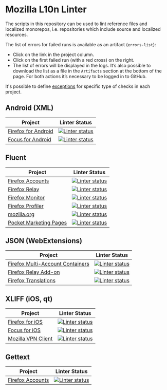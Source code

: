 # Mozilla L10n Linter

The scripts in this repository can be used to lint reference files and
localized monorepos, i.e. repositories which include source and localized
resources.

The list of errors for failed runs is available as an artifact (`errors-list`):
* Click on the link in the project column.
* Click on the first failed run (with a red cross) on the right.
* The list of errors will be displayed in the logs. It’s also possible to download the list as a file in the `Artifacts` section at the bottom of the page. For both actions it’s necessary to be logged in to GitHub.

It's possible to define [exceptions](https://github.com/mozilla-l10n/mozl10n-linter/tree/main/l10n/exceptions) for specific type of checks in each project.

## Android (XML)

| Project | Linter Status |
|---------|---------------|
|[Firefox for Android](https://github.com/mozilla-l10n/mozl10n-linter/actions/workflows/firefox_android.yaml)|[![Linter status](https://github.com/mozilla-l10n/mozl10n-linter/actions/workflows/firefox_android.yaml/badge.svg)](https://github.com/mozilla-l10n/mozl10n-linter/actions/workflows/firefox_android.yaml)
|[Focus for Android](https://github.com/mozilla-l10n/mozl10n-linter/actions/workflows/focus_android.yaml)|[![Linter status](https://github.com/mozilla-l10n/mozl10n-linter/actions/workflows/focus_android.yaml/badge.svg)](https://github.com/mozilla-l10n/mozl10n-linter/actions/workflows/focus_android.yaml)

## Fluent

| Project | Linter Status |
|---------|---------------|
|[Firefox Accounts](https://github.com/mozilla-l10n/mozl10n-linter/actions/workflows/fxa.yaml)|[![Linter status](https://github.com/mozilla-l10n/mozl10n-linter/actions/workflows/fxa.yaml/badge.svg)](https://github.com/mozilla-l10n/mozl10n-linter/actions/workflows/fxa.yaml)
|[Firefox Relay](https://github.com/mozilla-l10n/mozl10n-linter/actions/workflows/relay.yaml)|[![Linter status](https://github.com/mozilla-l10n/mozl10n-linter/actions/workflows/relay.yaml/badge.svg)](https://github.com/mozilla-l10n/mozl10n-linter/actions/workflows/relay.yaml)
|[Firefox Monitor](https://github.com/mozilla-l10n/mozl10n-linter/actions/workflows/monitor.yaml)|[![Linter status](https://github.com/mozilla-l10n/mozl10n-linter/actions/workflows/monitor.yaml/badge.svg)](https://github.com/mozilla-l10n/mozl10n-linter/actions/workflows/monitor.yaml)
|[Firefox Profiler](https://github.com/mozilla-l10n/mozl10n-linter/actions/workflows/profiler.yaml)|[![Linter status](https://github.com/mozilla-l10n/mozl10n-linter/actions/workflows/profiler.yaml/badge.svg)](https://github.com/mozilla-l10n/mozl10n-linter/actions/workflows/profiler.yaml)
|[mozilla.org](https://github.com/mozilla-l10n/mozl10n-linter/actions/workflows/mozorg.yaml)|[![Linter status](https://github.com/mozilla-l10n/mozl10n-linter/actions/workflows/mozorg.yaml/badge.svg)](https://github.com/mozilla-l10n/mozl10n-linter/actions/workflows/mozorg.yaml)
|[Pocket Marketing Pages](https://github.com/mozilla-l10n/mozl10n-linter/actions/workflows/pocket.yaml)|[![Linter status](https://github.com/mozilla-l10n/mozl10n-linter/actions/workflows/pocket.yaml/badge.svg)](https://github.com/mozilla-l10n/mozl10n-linter/actions/workflows/pocket.yaml)

## JSON (WebExtensions)
| Project | Linter Status |
|---------|---------------|
|[Firefox Multi-Account Containers](https://github.com/mozilla-l10n/mozl10n-linter/actions/workflows/mac.yaml)|[![Linter status](https://github.com/mozilla-l10n/mozl10n-linter/actions/workflows/mac.yaml/badge.svg)](https://github.com/mozilla-l10n/mozl10n-linter/actions/workflows/mac.yaml)
|[Firefox Relay Add-on](https://github.com/mozilla-l10n/mozl10n-linter/actions/workflows/relay_addon.yaml)|[![Linter status](https://github.com/mozilla-l10n/mozl10n-linter/actions/workflows/relay_addon.yaml/badge.svg)](https://github.com/mozilla-l10n/mozl10n-linter/actions/workflows/relay_addon.yaml)
|[Firefox Translations](https://github.com/mozilla-l10n/mozl10n-linter/actions/workflows/translations.yaml)|[![Linter status](https://github.com/mozilla-l10n/mozl10n-linter/actions/workflows/translations.yaml/badge.svg)](https://github.com/mozilla-l10n/mozl10n-linter/actions/workflows/translations.yaml)

## XLIFF (iOS, qt)
| Project | Linter Status |
|---------|---------------|
|[Firefox for iOS](https://github.com/mozilla-l10n/mozl10n-linter/actions/workflows/firefox_ios.yaml)|[![Linter status](https://github.com/mozilla-l10n/mozl10n-linter/actions/workflows/firefox_ios.yaml/badge.svg)](https://github.com/mozilla-l10n/mozl10n-linter/actions/workflows/firefox_ios.yaml)
|[Focus for iOS](https://github.com/mozilla-l10n/mozl10n-linter/actions/workflows/focus_ios.yaml)|[![Linter status](https://github.com/mozilla-l10n/mozl10n-linter/actions/workflows/focus_ios.yaml/badge.svg)](https://github.com/mozilla-l10n/mozl10n-linter/actions/workflows/focus_ios.yaml)
|[Mozilla VPN Client](https://github.com/mozilla-l10n/mozl10n-linter/actions/workflows/vpn.yaml)|[![Linter status](https://github.com/mozilla-l10n/mozl10n-linter/actions/workflows/vpn.yaml/badge.svg)](https://github.com/mozilla-l10n/mozl10n-linter/actions/workflows/vpn.yaml)

## Gettext
| Project | Linter Status |
|---------|---------------|
|[Firefox Accounts](https://github.com/mozilla-l10n/mozl10n-linter/actions/workflows/fxa_gettext.yaml)|[![Linter status](https://github.com/mozilla-l10n/mozl10n-linter/actions/workflows/fxa_gettext.yaml/badge.svg)](https://github.com/mozilla-l10n/mozl10n-linter/actions/workflows/fxa_gettext.yaml)
